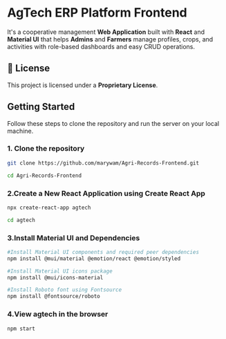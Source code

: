# AgTech ERP Platform Frontend

It's a cooperative management **Web Application** built with **React** and **Material UI** that helps **Admins** and **Farmers** manage profiles, crops, and activities with role-based dashboards and easy CRUD operations.

## 📜 License

This project is licensed under a **Proprietary License**.  

## Getting Started

Follow these steps to clone the repository and run the server on your local machine.

### 1. Clone the repository

```bash
git clone https://github.com/marywam/Agri-Records-Frontend.git

cd Agri-Records-Frontend

```

### 2.Create a New React Application using Create React App

```bash
npx create-react-app agtech

cd agtech

```

### 3.Install Material UI and Dependencies

```bash
#Install Material UI components and required peer dependencies
npm install @mui/material @emotion/react @emotion/styled

#Install Material UI icons package
npm install @mui/icons-material

#Install Roboto font using Fontsource
npm install @fontsource/roboto

```

### 4.View agtech in the browser

```bash
npm start

```

